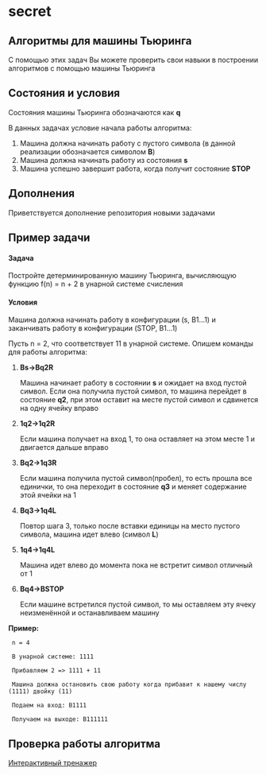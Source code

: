 # secret
## Алгоритмы для машины Тьюринга
С помощью этих задач Вы можете проверить свои навыки в построении алгоритмов с помощью машины Тьюринга
## Состояния и условия
Состояния машины Тьюринга обозначаются как <b>q</b>

В данных задачах условие начала работы алгоритма:
  1. Машина должна начинать работу с пустого символа (в данной реализации обозначается символом <b>B</b>)
  2. Машина должна начинать работу из состояния <b>s</b>
  3. Машина успешно завершит работа, когда получит состояние <b>STOP</b>
## Дополнения
Приветствуется дополнение репозитория новыми задачами

## Пример задачи
#### Задача
Постройте детерминированную машину Тьюринга, вычисляющую функцию f(n) = n + 2 в унарной системе счисления
#### Условия
Машина должна начинать работу в конфигурации (s, B1...1) и заканчивать работу в конфигурации (STOP, B1...1)

Пусть n = 2, что соответствует 11 в унарной системе. Опишем команды для работы алгоритма:
  1. <b>Bs->Bq2R</b>
  
     Машина начинает работу в состоянии <b>s</b> и ожидает на вход пустой символ. Если она получила пустой символ, то машина перейдет в состояние <b>q2</b>, при этом оставит на месте пустой символ и сдвинется на одну ячейку вправо
  2. <b>1q2->1q2R</b>
  
     Если машина получает на вход 1, то она оставляет на этом месте 1 и двигается дальше вправо
  3. <b>Bq2->1q3R</b>
  
     Если машина получила пустой символ(пробел), то есть прошла все единички, то она переходит в состояние <b>q3</b> и меняет содержание этой ячейки на 1
  4. <b>Bq3->1q4L</b>
  
     Повтор шага 3, только после вставки единицы на место пустого символа, машина идет влево (символ <b>L</b>)
  5. <b>1q4->1q4L</b>
  
     Машина идет влево до момента пока не встретит символ отличный от 1
  6. <b>Bq4->BSTOP</b>
  
     Если машине встретился пустой символ, то мы оставляем эту ячеку неизменённой и останавливаем машину
     
  <b>Пример:</b>
     
     n = 4
     
     В унарной системе: 1111
     
     Прибавляем 2 => 1111 + 11
     
     Машина должна остановить свою работу когда прибавит к нашему числу (1111) двойку (11)
     
     Подаем на вход: B1111
     
     Получаем на выходе: B111111
     
## Проверка работы алгоритма
[Интерактивный тренажер](http://domic.isu.ru/res/sim/tm.html)
